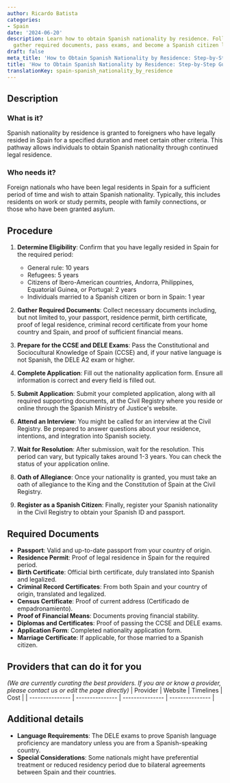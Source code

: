 ```yaml
---
author: Ricardo Batista
categories:
- Spain
date: '2024-06-20'
description: Learn how to obtain Spanish nationality by residence. Follow the steps,
  gather required documents, pass exams, and become a Spanish citizen legally.
draft: false
meta_title: 'How to Obtain Spanish Nationality by Residence: Step-by-Step Guide'
title: 'How to Obtain Spanish Nationality by Residence: Step-by-Step Guide'
translationKey: spain-spanish_nationality_by_residence
---
```


## Description
### What is it?
Spanish nationality by residence is granted to foreigners who have legally resided in Spain for a specified duration and meet certain other criteria. This pathway allows individuals to obtain Spanish nationality through continued legal residence.

### Who needs it?
Foreign nationals who have been legal residents in Spain for a sufficient period of time and wish to attain Spanish nationality. Typically, this includes residents on work or study permits, people with family connections, or those who have been granted asylum. 

## Procedure
1. **Determine Eligibility**: Confirm that you have legally resided in Spain for the required period:
   - General rule: 10 years
   - Refugees: 5 years 
   - Citizens of Ibero-American countries, Andorra, Philippines, Equatorial Guinea, or Portugal: 2 years
   - Individuals married to a Spanish citizen or born in Spain: 1 year

2. **Gather Required Documents**: Collect necessary documents including, but not limited to, your passport, residence permit, birth certificate, proof of legal residence, criminal record certificate from your home country and Spain, and proof of sufficient financial means.

3. **Prepare for the CCSE and DELE Exams**: Pass the Constitutional and Sociocultural Knowledge of Spain (CCSE) and, if your native language is not Spanish, the DELE A2 exam or higher.

4. **Complete Application**: Fill out the nationality application form. Ensure all information is correct and every field is filled out.

5. **Submit Application**: Submit your completed application, along with all required supporting documents, at the Civil Registry where you reside or online through the Spanish Ministry of Justice's website.

6. **Attend an Interview**: You might be called for an interview at the Civil Registry. Be prepared to answer questions about your residence, intentions, and integration into Spanish society.

7. **Wait for Resolution**: After submission, wait for the resolution. This period can vary, but typically takes around 1-3 years. You can check the status of your application online.

8. **Oath of Allegiance**: Once your nationality is granted, you must take an oath of allegiance to the King and the Constitution of Spain at the Civil Registry.

9. **Register as a Spanish Citizen**: Finally, register your Spanish nationality in the Civil Registry to obtain your Spanish ID and passport.

## Required Documents
- **Passport**: Valid and up-to-date passport from your country of origin.
- **Residence Permit**: Proof of legal residence in Spain for the required period.
- **Birth Certificate**: Official birth certificate, duly translated into Spanish and legalized.
- **Criminal Record Certificates**: From both Spain and your country of origin, translated and legalized.
- **Census Certificate**: Proof of current address (Certificado de empadronamiento).
- **Proof of Financial Means**: Documents proving financial stability.
- **Diplomas and Certificates**: Proof of passing the CCSE and DELE exams.
- **Application Form**: Completed nationality application form.
- **Marriage Certificate**: If applicable, for those married to a Spanish citizen.

## Providers that can do it for you
_(We are currently curating the best providers. If you are or know a provider, please contact us or edit the page directly)_
| Provider        |     Website     |     Timelines    |       Cost      |
| --------------- | --------------- | --------------- | --------------- |

## Additional details
- **Language Requirements**: The DELE exams to prove Spanish language proficiency are mandatory unless you are from a Spanish-speaking country.
- **Special Considerations**: Some nationals might have preferential treatment or reduced residency period due to bilateral agreements between Spain and their countries.
